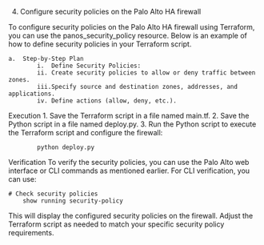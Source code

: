 4.  Configure security policies on the Palo Alto HA firewall

To configure security policies on the Palo Alto HA firewall using Terraform, you can use the panos_security_policy resource. Below is an example of how to define security policies in your Terraform script.

    a.  Step-by-Step Plan
            i.  Define Security Policies:
            ii. Create security policies to allow or deny traffic between zones.
            iii.Specify source and destination zones, addresses, and applications.
            iv. Define actions (allow, deny, etc.).

Execution
    1.  Save the Terraform script in a file named main.tf.
    2.  Save the Python script in a file named deploy.py.
    3.  Run the Python script to execute the Terraform script and configure the firewall:

            python deploy.py

Verification
    To verify the security policies, you can use the Palo Alto web interface or CLI commands as mentioned earlier. For CLI verification, you can use:

    # Check security policies
        show running security-policy

This will display the configured security policies on the firewall. Adjust the Terraform script as needed to match your specific security policy requirements.

